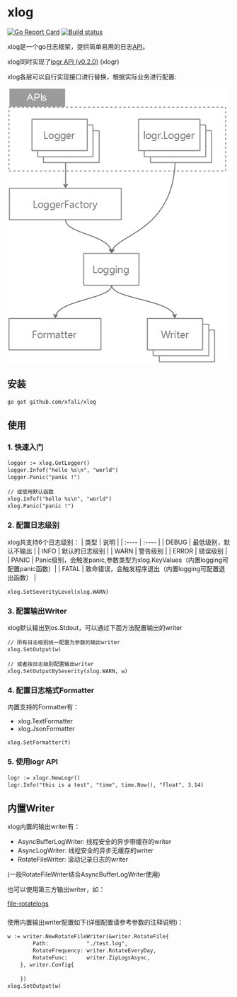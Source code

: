 # xlog

[![Go Report Card](https://goreportcard.com/badge/github.com/xfali/xlog)](https://goreportcard.com/report/github.com/xfali/xlog)
[![Build status](https://ci.appveyor.com/api/projects/status/ajcpxxgvp10n6dmp?svg=true)](https://ci.appveyor.com/project/xfali/xlog)

xlog是一个go日志框架，提供简单易用的日志[API](logger.go)。

xlog同时实现了[logr API (v0.2.0)](https://github.com/go-logr/logr) (xlogr)

xlog各层可以自行实现接口进行替换，根据实际业务进行配置:


![alt](docs/images/xlog.png)

## 安装
```
go get github.com/xfali/xlog
```

## 使用

### 1. 快速入门
```
logger := xlog.GetLogger()
logger.Infof("hello %s\n", "world")
logger.Panic("panic !")

// 或使用默认函数
xlog.Infof("hello %s\n", "world")
xlog.Panic("panic !")
```

### 2. 配置日志级别
xlog共支持6个日志级别：
|  类型   | 说明  |
|  :----  | :----  |
| DEBUG  | 最低级别，默认不输出 |
| INFO  |  默认的日志级别 |
| WARN  |  警告级别  |
| ERROR  | 错误级别 |
| PANIC  | Panic级别，会触发panic,参数类型为xlog.KeyValues（内置logging可配置panic函数）|
| FATAL  | 致命错误，会触发程序退出（内置logging可配置退出函数） |
```
xlog.SetSeverityLevel(xlog.WARN)
```

### 3. 配置输出Writer
xlog默认输出到os.Stdout，可以通过下面方法配置输出的writer
```
// 所有日志级别统一配置为参数的输出writer
xlog.SetOutput(w)

// 或者按日志级别配置输出writer
xlog.SetOutputBySeverity(xlog.WARN, w)
```

### 4. 配置日志格式Formatter
内置支持的Formatter有：
* xlog.TextFormatter
* xlog.JsonFormatter
```
xlog.SetFormatter(f)
```

### 5. 使用logr API
```
logr := xlogr.NewLogr()
logr.Info("this is a test", "time", time.Now(), "float", 3.14)
```

## 内置Writer
xlog内置的输出writer有：
* AsyncBufferLogWriter: 线程安全的异步带缓存的writer
* AsyncLogWriter: 线程安全的异步无缓存的writer
* RotateFileWriter: 滚动记录日志的writer

(一般RotateFileWriter结合AsyncBufferLogWriter使用)

也可以使用第三方输出writer，如：

[file-rotatelogs](https://github.com/lestrrat-go/file-rotatelogs)
### 
使用内置输出writer配置如下(详细配置请参考参数的注释说明)：
```
w := writer.NewRotateFileWriter(&writer.RotateFile{
		Path:            "./test.log",
		RotateFrequency: writer.RotateEveryDay,
		RotateFunc:      writer.ZipLogsAsync,
	}, writer.Config{
	
	})
xlog.SetOutput(w)
```

